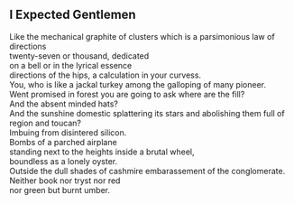 I Expected Gentlemen
--------------------
Like the mechanical graphite of clusters which is a parsimonious law of directions  
twenty-seven or thousand, dedicated  
on a bell or in the lyrical essence  
directions of the hips, a calculation in your curvess.  
You, who is like a jackal turkey among the galloping of many pioneer.  
Went promised in forest you are going to ask where are the fill?  
And the absent minded hats?  
And the sunshine domestic splattering its stars and abolishing them full of  
region and toucan?  
Imbuing from disintered silicon.  
Bombs of a parched airplane  
standing next to the heights inside a brutal wheel,  
boundless as a lonely oyster.  
Outside the dull shades of cashmire embarassement of the conglomerate.  
Neither book nor tryst nor red  
nor green but burnt umber.  
